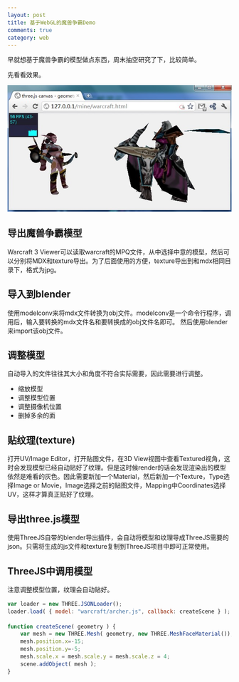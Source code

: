 ```yaml
---
layout: post
title: 基于WebGL的魔兽争霸Demo
comments: true
category: web
---
```


早就想基于魔兽争霸的模型做点东西，周末抽空研究了下，比较简单。

先看看效果。

![](/images/blog/warcraft.jpg)


## 导出魔兽争霸模型

Warcraft 3 Viewer可以读取warcraft的MPQ文件，从中选择中意的模型，然后可以分别将MDX和texture导出。为了后面使用的方便，texture导出到和mdx相同目录下，格式为jpg。

## 导入到blender

使用modelconv来将mdx文件转换为obj文件。modelconv是一个命令行程序，调用后，输入要转换的mdx文件名和要转换成的obj文件名即可。
然后使用blender来import该obj文件。

## 调整模型

自动导入的文件往往其大小和角度不符合实际需要，因此需要进行调整。

* 缩放模型
* 调整模型位置
* 调整摄像机位置
* 删掉多余的面

## 贴纹理(texture)

打开UV/Image Editor，打开贴图文件，在3D View视图中查看Textured视角，这时会发现模型已经自动贴好了纹理。但是这时候render的话会发现渲染出的模型依然是难看的灰色。因此需要新加一个Material，然后新加一个Texture，Type选择Image or Movie，Image选择之前的贴图文件，Mapping中Coordinates选择UV，这样才算真正贴好了纹理。

## 导出three.js模型

使用ThreeJS自带的blender导出插件，会自动将模型和纹理导成ThreeJS需要的json。只需将生成的js文件和texture复制到ThreeJS项目中即可正常使用。

## ThreeJS中调用模型

注意调整模型位置，纹理会自动贴好。

```js
var loader = new THREE.JSONLoader();
loader.load( { model: "warcraft/archer.js", callback: createScene } );

function createScene( geometry ) {
    var mesh = new THREE.Mesh( geometry, new THREE.MeshFaceMaterial());
    mesh.position.x=-15;
    mesh.position.y=-5;
    mesh.scale.x = mesh.scale.y = mesh.scale.z = 4;
    scene.addObject( mesh );
}
```

